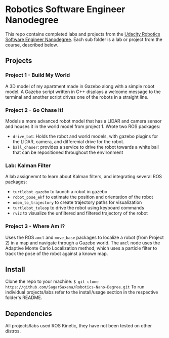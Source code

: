 # Robotics Software Engineer Nanodegree
This repo contains completed labs and projects from the [Udacity Robotics Software Engineer Nanodegree](https://www.udacity.com/course/robotics-software-engineer--nd209). Each sub folder is a lab or project from the course, described below.

## Projects

### Project 1 - Build My World
A 3D model of my apartment made in Gazebo along with a simple robot model. A Gazebo script written in C++ displays a welcome message to the terminal and another script drives one of the robots in a straight line.

### Project 2 - Go Chase It!
Models a more advanced robot model that has a LIDAR and camera sensor and houses it in the world model from project 1. Wrote two ROS packages:
* `drive_bot`: Holds the robot and world models, with gazebo plugins for the LIDAR, camera, and differenial drive for the robot.
* `ball_chaser`: provides a service to drive the robot towards a white ball that can be repositioned throughout the environment

### Lab: Kalman Filter
A lab assignemnt to learn about Kalman filters, and integrating several ROS packages:
* `turtlebot_gazebo` to launch a robot in gazebo 
* `robot_pose_ekf` to estimate the position and orientation of the robot
* `odom_to_trajectory` to create trajectory paths for visualization
* `turtlebot_teleop` to drive the robot using keyboard commands
* `rviz` to visualize the unfiltered and filtered trajectory of the robot

### Project 3 - Where Am I?
Uses the ROS `amcl` and `move_base` packages to localize a robot (from Project 2) in a map and navigate through a Gazebo world. The `amcl` node uses the Adaptive Monte Carlo Localization method, which uses a particle filter to track the pose of the robot against a known map.

## Install
Clone the repo to your machine:
`$ git clone https://github.com/SagarSaxena/Robotics-Nano-Degree.git`
To run individual projects/labs refer to the install/usage section in the respective folder's README.

## Dependencies
All projects/labs used ROS Kinetic, they have not been tested on other distros.
